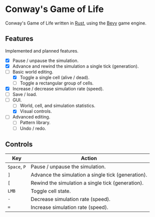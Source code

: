 # Conway's Game of Life

Conway's Game of Life written in [Rust](https://www.rust-lang.org/), using the [Bevy](https://bevyengine.org/) game
engine.

## Features

Implemented and planned features.

- [X] Pause / unpause the simulation.
- [X] Advance and rewind the simulation a single tick (generation).
- [ ] Basic world editing.
    - [X] Toggle a single cell (alive / dead).
    - [ ] Toggle a rectangular group of cells.
- [X] Increase / decrease simulation rate (speed).
- [ ] Save / load.
- [ ] GUI.
    - [ ] World, cell, and simulation statistics.
    - [X] Visual controls.
- [ ] Advanced editing.
    - [ ] Pattern library.
    - [ ] Undo / redo.

## Controls

| Key          | Action                                             |
|--------------|----------------------------------------------------|
| `Space`, `P` | Pause / unpause the simulation.                    |
| `]`          | Advance the simulation a single tick (generation). |
| `[`          | Rewind the simulation a single tick (generation).  |
| `LMB`        | Toggle cell state.                                 |
| `-`          | Decrease simulation rate (speed).                  |
| `=`          | Increase simulation rate (speed).                  |
